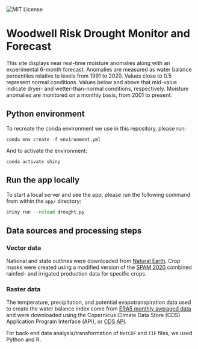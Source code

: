 [mit license]: https://badgen.net/badge/license/MIT/blue
![MIT License][]

# Woodwell Risk Drought Monitor and Forecast
This site displays near real-time moisture anomalies along with an experimental 6-month forecast. Anomalies are measured as water balance percentiles relative to levels from 1991 to 2020. Values close to 0.5 represent normal conditions. Values below and above that mid-value indicate dryer- and wetter-than-normal conditions, respectively. Moisture anomalies are monitored on a monthly basis, from 2001 to present.

## Python environment
To recreate the conda environment we use in this repository, please run:
```
conda env create -f environment.yml
```
And to activate the environment:
```
conda activate shiny
```

## Run the app locally
To start a local server and see the app, please run the following command from within the `app/` directory:
```python
shiny run --reload drought.py
```

## Data sources and processing steps
### Vector data
National and state outlines were downloaded from [Natural Earth](https://www.naturalearthdata.com/). Crop masks were created using a modified version of the [SPAM 2020](https://dataverse.harvard.edu/dataset.xhtml?persistentId=doi:10.7910/DVN/SWPENT) combined rainfed- and irrigated production data for specific crops.

### Raster data
The temperature, precipitation, and potential evapotranspiration data used to create the water balance index come from [ERA5 monthly averaged data](https://cds.climate.copernicus.eu/stac-browser/collections/reanalysis-era5-single-levels-monthly-means?.language=en) and were downloaded using the Copernicus Climate Data Store (CDS) Application Program Interface (API), or [CDS API](https://cds.climate.copernicus.eu/how-to-api).

For back-end data analysis/transformation of `NetCDF` and `TIF` files, we used Python and R.
